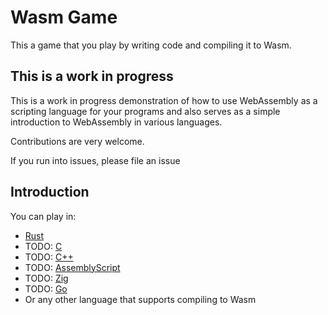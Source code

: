 # Wasm Game

This a game that you play by writing code and compiling it to Wasm.

## This is a work in progress

This is a work in progress demonstration of how to use WebAssembly as a scripting language for your programs and also serves as a simple introduction to WebAssembly in various languages.

Contributions are very welcome.

If you run into issues, please file an issue

## Introduction

You can play in:
- [Rust][rust-tutorial]
- TODO: [C][c-tutorial]
- TODO: [C++][cpp-tutorial]
- TODO: [AssemblyScript][asmscript-tutorial]
- TODO: [Zig][zig-tutorial]
- TODO: [Go][go-tutorial]
- Or any other language that supports compiling to Wasm

[rust-tutorial]: docs/languages/rust.md
[c-tutorial]: docs/languages/c.md
[cpp-tutorial]: docs/languages/cpp.md
[asmscript-tutorial]: docs/languages/assembly-script.md
[zig-tutorial]: docs/languages/zig.md
[go-tutorial]: docs/languages/go.md